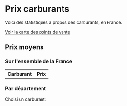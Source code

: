 # Prix carburants

Voici des statistiques à propos des carburants, en France.

<a href="./sale_points" class="btn">Voir la carte des points de vente</a>

## Prix moyens

### Sur l'ensemble de la France


<table id="averages">
  <tr>
    <th>Carburant</th>
    <th>Prix</th>
  </tr>
</table>

### Par département

Choisi un carburant:
<div id="selector" class="selector" style="width: 80%;"></div>

<div id="map" style="height: 80vh; width: 80%;"></div>

<script type="module" src="./assets/javascript/index.js"></script>